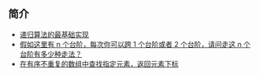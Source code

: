 ## 简介

- [递归算法的最基础实现](./index.js)
- [假如这里有 n 个台阶，每次你可以跨 1 个台阶或者 2 个台阶，请问走这 n 个台阶有多少种走法？](./ladder.js)
- [在有序不重复的数组中查找指定元素，返回元素下标](./binarySearch.js)
